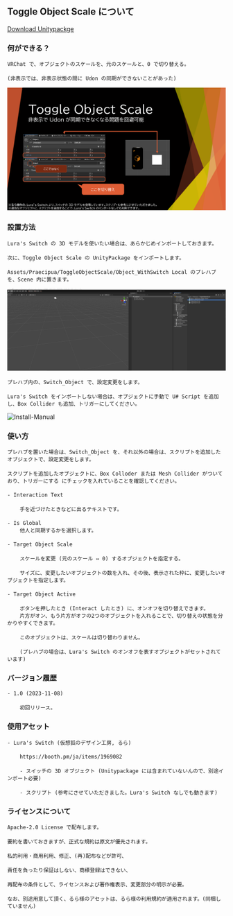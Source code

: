 ## Toggle Object Scale について


[Download Unitypackge](ToggleObjectScale.unitypackage)

### 何ができる？

    VRChat で、オブジェクトのスケールを、元のスケールと、0 で切り替える。

    (非表示では、非表示状態の間に Udon の同期ができないことがあった)

![Thumbnail](Images/ToggleObjectScale-1.png)


### 設置方法

    Lura's Switch の 3D モデルを使いたい場合は、あらかじめインポートしておきます。

    次に、Toggle Object Scale の UnityPackage をインポートします。

    Assets/Praecipua/ToggleObjectScale/Object_WithSwitch Local のプレハブを、Scene 内に置きます。

![Install](Images/ToggleObjectScale-Install.gif)

    プレハブ内の、Switch_Object で、設定変更をします。

    Lura's Switch をインポートしない場合は、オブジェクトに手動で U# Script を追加し、Box Collider も追加、トリガーにしてください。

![Install-Manual](Images/ToggleObjectScale-Install-Mannual.gif)


### 使い方
    プレハブを置いた場合は、Switch_Object を、それ以外の場合は、スクリプトを追加したオブジェクトで、設定変更をします。

    スクリプトを追加したオブジェクトに、Box Colloder または Mesh Collider がついており、トリガーにする にチェックを入れていることを確認してください。

    - Interaction Text

        手を近づけたときなどに出るテキストです。

    - Is Global
        他人と同期するかを選択します。

    - Target Object Scale

        スケールを変更 (元のスケール ⇔ 0) するオブジェクトを指定する。

        サイズに、変更したいオブジェクトの数を入れ、その後、表示された枠に、変更したいオブジェクトを指定します。

    - Target Object Active

        ボタンを押したとき (Interact したとき) に、オンオフを切り替えできます。
        片方がオン、もう片方がオフの2つのオブジェクトを入れることで、切り替えの状態を分かりやすくできます。

        このオブジェクトは、スケールは切り替わりません。

        (プレハブの場合は、Lura's Switch のオンオフを表すオブジェクトがセットされています)

### バージョン履歴

    - 1.0 (2023-11-08)

        初回リリース。

### 使用アセット

    - Lura's Switch (仮想狐のデザイン工房, るら)

        https://booth.pm/ja/items/1969082

        - スイッチの 3D オブジェクト (Unitypackage には含まれていないんので、別途インポート必要)

        - スクリプト (参考にさせていただきました。Lura's Switch なしでも動きます)

### ライセンスについて

	Apache-2.0 License で配布します。

	要約を書いておきますが、正式な規約は原文が優先されます。

	私的利用・商用利用、修正、(再)配布などが許可、

	責任を負ったり保証はしない、商標登録はできない、

	再配布の条件として、ライセンスおよび著作権表示、変更部分の明示が必要。

    なお、別途用意して頂く、るら様のアセットは、るら様の利用規約が適用されます。(同梱していません)